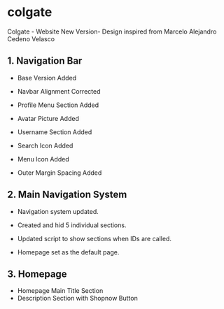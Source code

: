 # colgate
Colgate - Website New Version- Design inspired from Marcelo Alejandro Cedeno Velasco

## 1. Navigation Bar 
- Base Version Added 

- Navbar Alignment Corrected

- Profile Menu Section Added 

- Avatar Picture Added

- Username Section Added

- Search Icon Added

- Menu Icon Added

- Outer Margin Spacing Added

## 2. Main Navigation System 
- Navigation system updated.

- Created and hid 5 individual sections.

- Updated script to show sections when IDs are called.

- Homepage set as the default page.

## 3. Homepage 
- Homepage Main Title Section
- Description Section with Shopnow Button